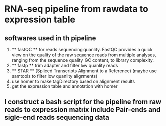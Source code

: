 # RNA-seq pipeline from rawdata to expression table 

## softwares used in th pipeline
1. ** fastQC ** for reads sequencing quanlity. FastQC provides a quick view on the quality of the raw sequence reads from multiple analyses, ranging from the sequence quality, GC content, to library complexity. 
2. ** fastp ** trim adapter and filter low quanlity reads
3. ** STAR ** (Spliced Transcripts Alignment to a Reference) (maybe use samtools to filter low quanlity alignments)
4. use homer to make tagDirectory based on alignment results
5. get the expression table and annotation with homer

## I construct a bash script for the pipeline from raw reads to expression matrix include Pair-ends and sigle-end reads sequencing data 
